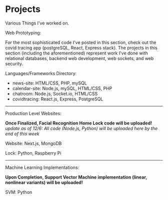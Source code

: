 # Projects
Various Things I've worked on. 

Web Prototyping:

For the most sophisticated code I've posted in this section, check out the covid tracing app (postgreSQL, React, Express stack). The projects in this section (including the aforementioned) represent work I've done with relational databases, backend web development, web sockets, and web security.

  Languages/Frameworks Directory: 
  * news-site: HTML/CSS, PHP, mySQL
  * calendar-site: Node.js, mySQL, HTML/CSS, PHP
  * chatroom: Node.js, Socket.io, HTML/CSS
  * covidtracing: React.js, Express, PostgreSQL

-------------------------------------------------------------------------------
  
Production Level Websites:
  
  **Once Finalized, Facial Recognition Home Lock code will be uploaded!**
  *update as of 12/6: All code (Node.js, Python) will be uploaded here by the end of this week*
  
  Website: Next.js, MongoDB
  
  Lock: Python, Raspberry Pi
  
-------------------------------------------------------------------------------
  
Machine Learning Implementations:

  **Upon Completion, Support Vector Machine implementation (linear, nonlinear variants) will be uploaded!**
  
  SVM: Python
